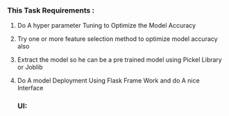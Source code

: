 ### This Task Requirements :
1. Do A hyper parameter Tuning to Optimize the Model Accuracy 
2. Try one or more feature selection method to optimize model accuracy also 
3. Extract the model so he can be a pre trained model using Pickel Library or Joblib 
4. Do A model Deployment Using Flask Frame Work and do A nice Interface




   ### UI:
